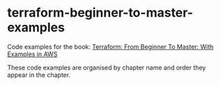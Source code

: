 # terraform-beginner-to-master-examples
Code examples for the book: [Terraform: From Beginner To Master: With Examples in AWS](https://leanpub.com/terraform-from-beginner-to-master)

These code examples are organised by chapter name and order they appear in the chapter.



